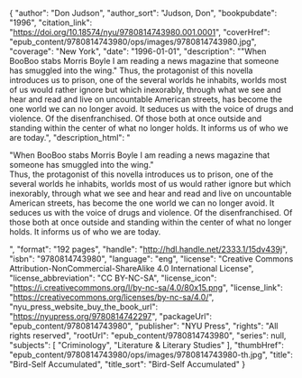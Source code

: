 {
  "author": "Don Judson",
  "author_sort": "Judson, Don",
  "bookpubdate": "1996",
  "citation_link": "https://doi.org/10.18574/nyu/9780814743980.001.0001",
  "coverHref": "epub_content/9780814743980/ops/images/9780814743980.jpg",
  "coverage": "New York",
  "date": "1996-01-01",
  "description": "\"When BooBoo stabs Morris Boyle I am reading a news magazine that someone has smuggled into the wing.\" Thus, the protagonist of this novella introduces us to prison, one of the several worlds he inhabits, worlds most of us would rather ignore but which inexorably, through what we see and hear and read and live on uncountable American streets, has become the one world we can no longer avoid. It seduces us with the voice of drugs and violence. Of the disenfranchised. Of those both at once outside and standing within the center of what no longer holds. It informs us of who we are today.",
  "description_html": "<p>\"When BooBoo stabs Morris Boyle I am reading a news magazine that someone has smuggled into the wing.\"<br> Thus, the protagonist of this novella introduces us to prison, one of the several worlds he inhabits, worlds most of us would rather ignore but which inexorably, through what we see and hear and read and live on uncountable American streets, has become the one world we can no longer avoid. It seduces us with the voice of drugs and violence. Of the disenfranchised. Of those both at once outside and standing within the center of what no longer holds. It informs us of who we are today.</p>",
  "format": "192 pages",
  "handle": "http://hdl.handle.net/2333.1/15dv439j",
  "isbn": "9780814743980",
  "language": "eng",
  "license": "Creative Commons Attribution-NonCommercial-ShareAlike 4.0 International License",
  "license_abbreviation": "CC BY-NC-SA",
  "license_icon": "https://i.creativecommons.org/l/by-nc-sa/4.0/80x15.png",
  "license_link": "https://creativecommons.org/licenses/by-nc-sa/4.0/",
  "nyu_press_website_buy_the_book_url": "https://nyupress.org/9780814742297",
  "packageUrl": "epub_content/9780814743980",
  "publisher": "NYU Press",
  "rights": "All rights reserved",
  "rootUrl": "epub_content/9780814743980",
  "series": null,
  "subjects": [
    "Criminology",
    "Literature & Literary Studies"
  ],
  "thumbHref": "epub_content/9780814743980/ops/images/9780814743980-th.jpg",
  "title": "Bird-Self Accumulated",
  "title_sort": "Bird-Self Accumulated"
}
